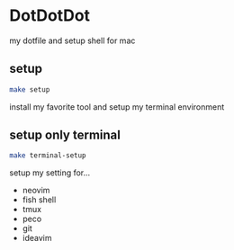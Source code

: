 # DotDotDot

my dotfile and setup shell for mac


## setup

```sh
make setup 
```

install my favorite tool and setup my terminal environment


## setup only terminal

```sh
make terminal-setup
```

setup my setting for...

 * neovim
 * fish shell
 * tmux
 * peco
 * git
 * ideavim

